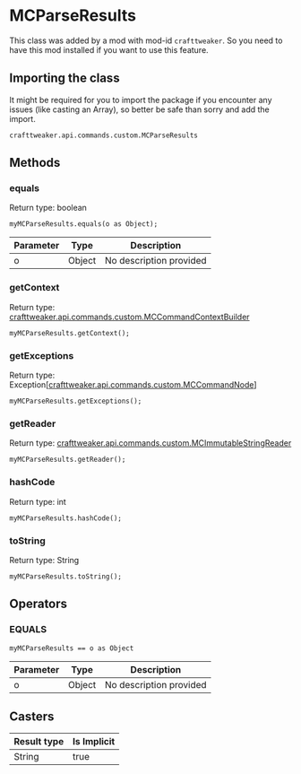 # MCParseResults

This class was added by a mod with mod-id `crafttweaker`. So you need to have this mod installed if you want to use this feature.

## Importing the class
It might be required for you to import the package if you encounter any issues (like casting an Array), so better be safe than sorry and add the import.  
```zenscript
crafttweaker.api.commands.custom.MCParseResults
```

## Methods
### equals

Return type: boolean

```zenscript
myMCParseResults.equals(o as Object);
```

| Parameter | Type | Description |
|-----------|------|-------------|
| o | Object | No description provided |


### getContext

Return type: [crafttweaker.api.commands.custom.MCCommandContextBuilder](/vanilla/api/commands/custom/MCCommandContextBuilder)

```zenscript
myMCParseResults.getContext();
```

### getExceptions

Return type: Exception[[crafttweaker.api.commands.custom.MCCommandNode](/vanilla/api/commands/custom/MCCommandNode)]

```zenscript
myMCParseResults.getExceptions();
```

### getReader

Return type: [crafttweaker.api.commands.custom.MCImmutableStringReader](/vanilla/api/commands/custom/MCImmutableStringReader)

```zenscript
myMCParseResults.getReader();
```

### hashCode

Return type: int

```zenscript
myMCParseResults.hashCode();
```

### toString

Return type: String

```zenscript
myMCParseResults.toString();
```


## Operators
### EQUALS

```zenscript
myMCParseResults == o as Object
```

| Parameter | Type | Description |
|-----------|------|-------------|
| o | Object | No description provided |

## Casters

| Result type | Is Implicit |
|-------------|-------------|
| String | true |

